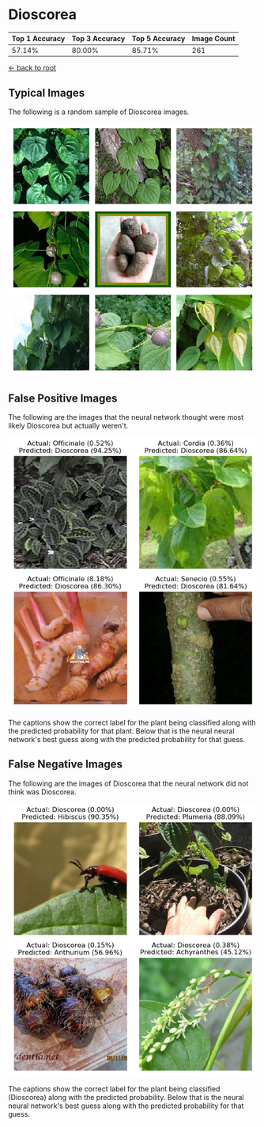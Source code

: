 
# Dioscorea

| Top 1 Accuracy | Top 3 Accuracy | Top 5 Accuracy | Image Count | 
| --- | --- | --- | --- |
| 57.14% | 80.00% | 85.71% | 261 | 

[← back to root](https://github.com/HACC2018/ohia.ai#results)

## Typical Images
The following is a random sample of Dioscorea images.
<p align="center"> <img src="../../../figures/typical/Dioscorea.png?raw=true"> </p>

## False Positive Images
The following are the images that the neural network thought were most likely Dioscorea but actually weren't.  
<p align="center"> <img src="../../../figures/false_positives/Dioscorea.png?raw=true"> </p>
The captions show the correct label for the plant being classified along with the predicted probability for that plant.  Below that is the neural neural network's best guess along with the predicted probability for that guess.

## False Negative Images
The following are the images of Dioscorea that the neural network did not think was Dioscorea.  
<p align="center"> <img src="../../../figures/false_negatives/Dioscorea.png?raw=true"> </p>
The captions show the correct label for the plant being classified (Dioscorea) along with the predicted probability.  Below that is the neural neural network's best guess along with the predicted probability for that guess.
